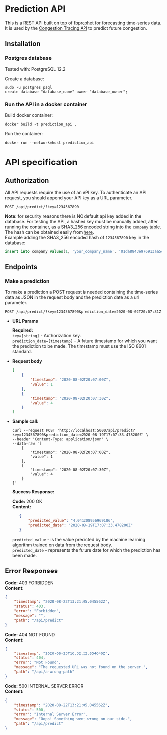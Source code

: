 # Prediction API  
This is a REST API built on top of [fbprophet](https://facebook.github.io/prophet/) for forecasting time-series data.
It is used by the [Congestion Tracing API](https://github.com/HiReach-Project/congestion-tracing-standalone) to predict future congestion.

## Installation
### Postgres database
Tested with: PostgreSQL 12.2

Create a database:
```shell script
sudo -u postgres psql
create database "database_name" owner "database_owner";
```
### Run the API in a docker container
Build docker container:
```shell script
docker build -t prediction_api .
```
Run the container:
```shell script
docker run --network=host prediction_api
```
# API specification
## Authorization
All API requests require the use of an API key.
To authenticate an API request, you should append your API key as a URL parameter.
```http
POST /api/predict/?key=1234567890
```
**Note**: for security reasons there is NO default api key added in the database. For testing the API, a hashed key must be manually added,
 after running the container, as a SHA3_256 encoded string into the `company` table.  
 The hash can be obtained easily from [here](https://md5calc.com/hash/sha3-256/1234567890).  
 Example adding the SHA3_256 encoded hash of `1234567890` key in the database:
```sql
insert into company values(1, 'your_company_name', '01da8843e976913aa5c15a62d45f1c9267391dcbd0a76ad411919043f374a163');
``` 
## Endpoints
### Make a prediction
To make a prediction a POST request is needed containing the time-series data as JSON in the request body and the prediction
date as a url parameter.
```http
POST /api/predict/?key=1234567890&prediction_date=2020-08-02T20:07:31Z
```
*  **URL Params**

   **Required:**   
   `key=[string]` - Authorization key.  
   `prediction_date=[timestamp]` - A future timestamp for which you want the prediction to be made. The timestamp must use the ISO 8601 standard.

*  **Request body**
    ```json
    [
        {
            "timestamp": "2020-08-02T20:07:00Z",
            "value": 1
        },
        {
            "timestamp": "2020-08-02T20:07:30Z",
            "value": 4
        }
    ]
    ```

*  **Sample call:**
    ```shell script
    curl --request POST 'http://localhost:5000/api/predict?key=1234567890&prediction_date=2020-08-19T17:07:33.478200Z' \
    --header 'Content-Type: application/json' \
    --data-raw '[
        {
            "timestamp": "2020-08-02T20:07:00Z",
            "value": 1
        },
        {
            "timestamp": "2020-08-02T20:07:30Z",
            "value": 4
        }
    ]'
    ```
   **Success Response:**
        
    **Code:** 200 OK  
    **Content:**
    ```json
       {
           "predicted_value": "4.041208956969186",
           "predicted_date": "2020-08-19T17:07:33.478200Z"
       }
    ```  
    `predicted_value` - is the value predicted by the machine learning algorithm trained on data from the request body.  
    `predicted_date` - represents the future date for which the prediction has been made.


## Error Responses  
**Code:** 403 FORBIDDEN  
**Content:**   
```json
{
    "timestamp": "2020-08-22T13:21:05.045562Z",
    "status": 403,
    "error": "Forbidden",
    "message": "",
    "path": "/api/predict"
}
```
**Code:** 404 NOT FOUND  
**Content:**   
```json
{
    "timestamp": "2020-08-23T16:32:22.854640Z",
    "status": 404,
    "error": "Not Found",
    "message": "The requested URL was not found on the server.",
    "path": "/api/a-wrong-path"
}
```
**Code:** 500 INTERNAL SERVER ERROR  
**Content:**   
```json
{
    "timestamp": "2020-08-22T13:21:05.045562Z",
    "status": 500,
    "error": "Internal Server Error",
    "message": "Oops! Something went wrong on our side.",
    "path": "/api/predict"
}
```